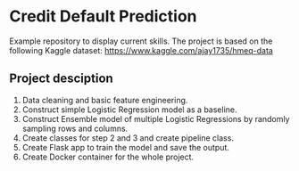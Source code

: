 # Credit Default Prediction

Example repository to display current skills. 
The project is based on the following Kaggle dataset: https://www.kaggle.com/ajay1735/hmeq-data

## Project desciption

1. Data cleaning and basic feature engineering.
2. Construct simple Logistic Regression model as a baseline.
3. Construct Ensemble model of multiple Logistic Regressions by randomly sampling rows and columns.
4. Create classes for step 2 and 3 and create pipeline class.
5. Create Flask app to train the model and save the output.
6. Create Docker container for the whole project.
